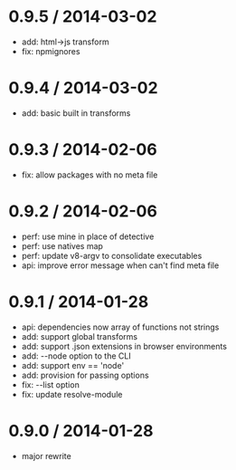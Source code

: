 
0.9.5 / 2014-03-02
==================

 * add: html->js transform
 * fix: npmignores

0.9.4 / 2014-03-02
==================

 * add: basic built in transforms

0.9.3 / 2014-02-06
==================

 * fix: allow packages with no meta file

0.9.2 / 2014-02-06
==================

 * perf: use mine in place of detective
 * perf: use natives map
 * perf: update v8-argv to consolidate executables
 * api: improve error message when can't find meta file

0.9.1 / 2014-01-28
==================

 * api: dependencies now array of functions not strings
 * add: support global transforms
 * add: support .json extensions in browser environments
 * add: --node option to the CLI
 * add: support env == 'node'
 * add: provision for passing options
 * fix: --list option
 * fix: update resolve-module


0.9.0 / 2014-01-28
==================

 * major rewrite